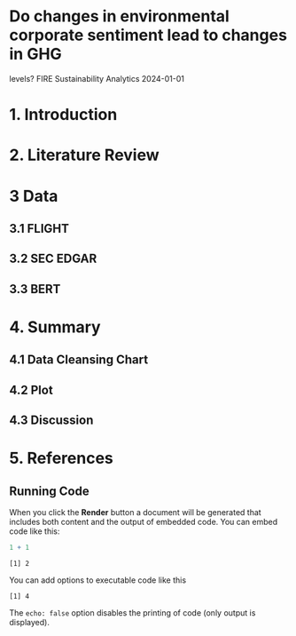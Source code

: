 # Do changes in environmental corporate sentiment lead to changes in GHG
levels?
FIRE Sustainability Analytics
2024-01-01

# 1. Introduction

# 2. Literature Review

# 3 Data

## 3.1 FLIGHT

## 3.2 SEC EDGAR

## 3.3 BERT

# 4. Summary

## 4.1 Data Cleansing Chart

## 4.2 Plot

## 4.3 Discussion

# 5. References

## Running Code

When you click the **Render** button a document will be generated that
includes both content and the output of embedded code. You can embed
code like this:

``` r
1 + 1
```

    [1] 2

You can add options to executable code like this

    [1] 4

The `echo: false` option disables the printing of code (only output is
displayed).
